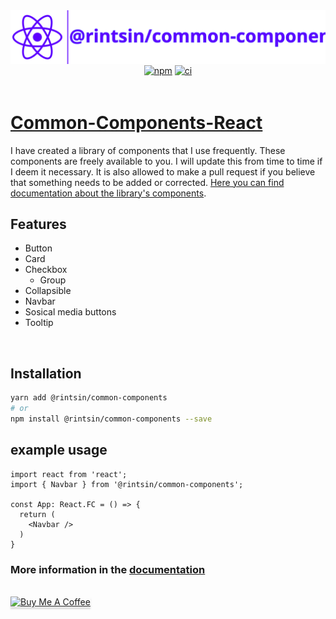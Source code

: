 

<div
  style="
    display: flex;
    align-items: center;
    justify-content: center;
    flex-direction: column;
  ">
  <img src="./assets/logo.svg" alt="logo" height="100%" width="auto"/>
</div>

<div
  style="
    display: flex;
    align-items: center;
    justify-content: center;
    flex-direction: row;
  ">
  <a href="https://www.npmjs.com/package/@rintsin/common-components" style="margin: 2px;">
    <img src="https://img.shields.io/npm/v/@rintsin/common-components.svg?style=flat-square" alt="npm" height="100%" width="auto"/>
  </a>
  <a href="https://github.com/JoniRinta-Kahila/commonComponents/actions/workflows/ci.yml" style="margin: 2px;">
    <img src="https://github.com/JoniRinta-Kahila/commonComponents/actions/workflows/ci.yml/badge.svg" alt="ci" height="100%" width="auto"/>
  </a>
</div>
</br>

# [Common-Components-React](https://jonirinta-kahila.github.io/commonComponents)

I have created a library of components that I use frequently. These components are freely available to you. I will update this from time to time if I deem it necessary. It is also allowed to make a pull request if you believe that something needs to be added or corrected. [Here you can find documentation about the library's components](https://jonirinta-kahila.github.io/commonComponents).

## Features
* Button
* Card
* Checkbox
  * Group
* Collapsible
* Navbar
* Sosical media buttons
* Tooltip

</br>

## Installation

```bash
yarn add @rintsin/common-components
# or
npm install @rintsin/common-components --save
```

## example usage

```tsx
import react from 'react';
import { Navbar } from '@rintsin/common-components';

const App: React.FC = () => {
  return (
    <Navbar />  
  )
}
```

### More information in the [documentation](https://jonirinta-kahila.github.io/commonComponents)

</br>
<a href="https://www.buymeacoffee.com/rintsi" target="_blank"><img src="https://www.buymeacoffee.com/assets/img/custom_images/orange_img.png" alt="Buy Me A Coffee" style="height: 41px !important;width: 174px !important;box-shadow: 0px 3px 2px 0px rgba(190, 190, 190, 0.5) !important;-webkit-box-shadow: 0px 3px 2px 0px rgba(190, 190, 190, 0.5) !important;" ></a>
